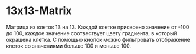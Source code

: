 # 13x13-Matrix
Матрица из клеток 13 на 13.
Каждой клетке присвоено значение от -100 до 100, каждое значение соотвествует цвету градиента, в который окрашена клетка.
С помощью кнопок можно фильтровать отображение клеток со значениями больше 100 и меньше 100.
